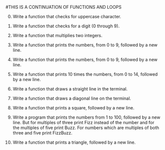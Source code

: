 #THIS IS A CONTINUATION OF FUNCTIONS AND LOOPS

0. Write a function that checks for uppercase character.

1. Write a function that checks for a digit (0 through 9).

2. Write a function that multiplies two integers.

3. Write a function that prints the numbers, from 0 to 9, followed by a new line.

4. Write a function that prints the numbers, from 0 to 9, followed by a new line.

5. Write a function that prints 10 times the numbers, from 0 to 14, followed by a new line.

6. Write a function that draws a straight line in the terminal.

7. Write a function that draws a diagonal line on the terminal.

8. Write a function that prints a square, followed by a new line.

9. Write a program that prints the numbers from 1 to 100, followed by a new line. But for multiples of three print Fizz instead of the number and for the multiples of five print Buzz. For numbers which are multiples of both three and five print FizzBuzz.


10. Write a function that prints a triangle, followed by a new line.




















